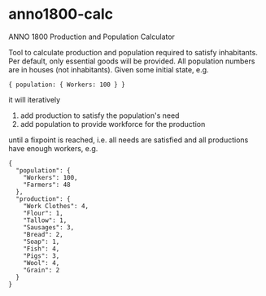 # anno1800-calc
ANNO 1800 Production and Population Calculator

Tool to calculate production and population required to satisfy inhabitants.
Per default, only essential goods will be provided.
All population numbers are in houses (not inhabitants).
Given some initial state, e.g.

~~~~
{ population: { Workers: 100 } }
~~~~

it will iteratively

1. add production to satisfy the population's need
2. add population to provide workforce for the production

until a fixpoint is reached, i.e. all needs are satisfied and all productions have enough workers, e.g.

~~~~
{
  "population": {
    "Workers": 100,
    "Farmers": 48
  },
  "production": {
    "Work Clothes": 4,
    "Flour": 1,
    "Tallow": 1,
    "Sausages": 3,
    "Bread": 2,
    "Soap": 1,
    "Fish": 4,
    "Pigs": 3,
    "Wool": 4,
    "Grain": 2
  }
}
~~~~

